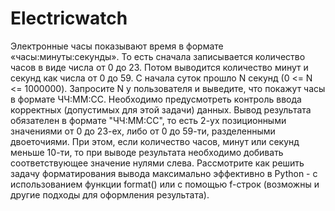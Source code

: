# Electricwatch
Электронные часы показывают время в формате «часы:минуты:секунды».
То есть сначала записывается количество часов в виде числа от 0 до 23. Потом выводится количество минут и секунд как числа от 0 до 59.
С начала суток прошло N секунд (0 <= N <= 1000000). Запросите N у пользователя и выведите, что покажут часы в формате ЧЧ:ММ:СС.
Необходимо предусмотреть контроль ввода корректных (допустимых для этой задачи) данных.
Вывод результата обязателен в формате "ЧЧ:ММ:СС", то есть 2-ух позиционными значениями от 0 до 23-ех, либо от 0 до 59-ти,
разделенными двоеточиями. При этом, если количество часов, минут или секунд меньше 10-ти,
то при выводе результата необходимо добивать соответствующее значение нулями слева.
Рассмотрите как решить задачу форматирования вывода максимально эффективно в Python - с использованием функции format()
или с помощью f-строк (возможны и другие подходы для оформления результата).
